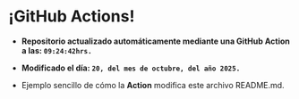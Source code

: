 # ¡GitHub Actions!
* **Repositorio actualizado automáticamente mediante una GitHub Action a las: `09:24:42hrs.`**
* **Modificado el día: `20, del mes de octubre, del año 2025.`**

* Ejemplo sencillo de cómo la **Action** modifica este archivo README.md.
